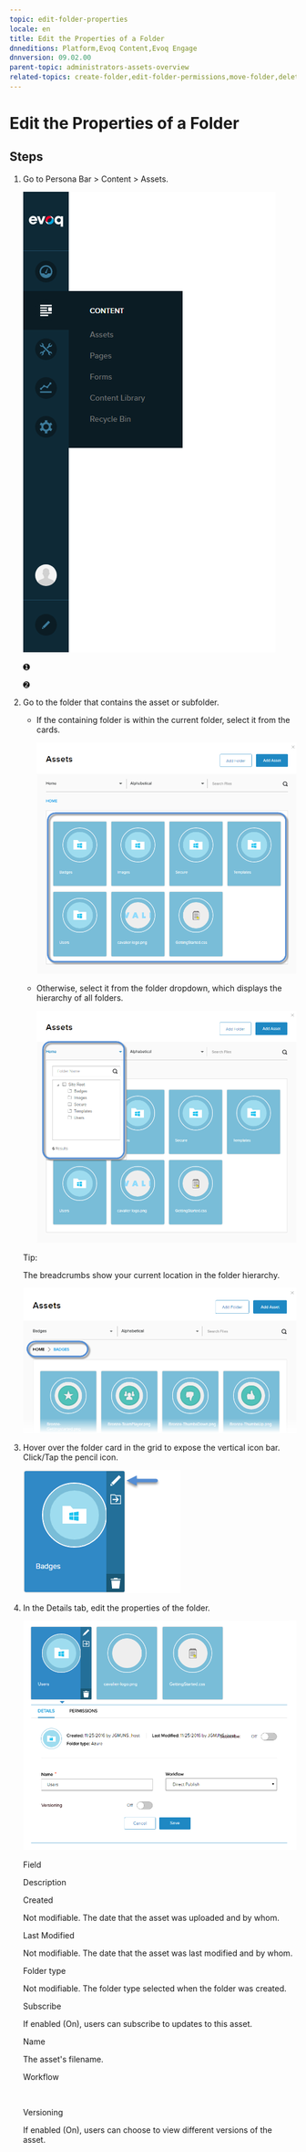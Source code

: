 ```yaml
---
topic: edit-folder-properties
locale: en
title: Edit the Properties of a Folder
dnneditions: Platform,Evoq Content,Evoq Engage
dnnversion: 09.02.00
parent-topic: administrators-assets-overview
related-topics: create-folder,edit-folder-permissions,move-folder,delete-folder
---
```


# Edit the Properties of a Folder

## Steps

1.  Go to Persona Bar \> Content \> Assets.
    
    ![Persona Bar > Content > Assets](/images/scr-pbar-host-Content-E91.png)
    
    ➊
    
    ➋
    
2.  Go to the folder that contains the asset or subfolder.
    
    *   If the containing folder is within the current folder, select it from the cards.
        
          
        
        ![Assets grid](/images/scr-Assets-assetlist-grid-E90.png)
        
          
        
    *   Otherwise, select it from the folder dropdown, which displays the hierarchy of all folders.
        
          
        
        ![Folder selection](/images/scr-Assets-folderdropdown-E90.png)
        
          
        
    
    Tip:
    
    The breadcrumbs show your current location in the folder hierarchy.
    
      
    
    ![Breadcrumbs](/images/scr-Assets-breadcrumbs-E90.png)
    
      
    
3.  Hover over the folder card in the grid to expose the vertical icon bar. Click/Tap the pencil icon.
    
      
    
    ![Folder card iconbar - pencil](/images/scr-Assets-foldercard-iconbar-edit-E90.png)
    
      
    
4.  In the Details tab, edit the properties of the folder.
    
      
    
    ![Folder properties - Details](/images/scr-Assets-folder-edit-details-E90.png)
    
      
    
    Field
    
    Description
    
    Created
    
    Not modifiable. The date that the asset was uploaded and by whom.
    
    Last Modified
    
    Not modifiable. The date that the asset was last modified and by whom.
    
    Folder type
    
    Not modifiable. The folder type selected when the folder was created.
    
    Subscribe
    
    If enabled (On), users can subscribe to updates to this asset.
    
    Name
    
    The asset's filename.
    
    Workflow
    
     
    
    Versioning
    
    If enabled (On), users can choose to view different versions of the asset.